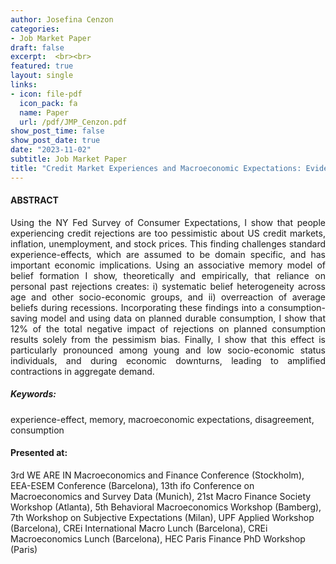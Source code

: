 ```yaml
---
author: Josefina Cenzon
categories: 
- Job Market Paper
draft: false
excerpt:  <br><br>
featured: true
layout: single
links:
- icon: file-pdf
  icon_pack: fa
  name: Paper
  url: /pdf/JMP_Cenzon.pdf
show_post_time: false
show_post_date: true
date: "2023-11-02"
subtitle: Job Market Paper
title: "Credit Market Experiences and Macroeconomic Expectations: Evidence and Theory"
---
```


<!--
- icon: window-maximize
  icon_pack: far
  name: Slides
  url: https://github.com/apreshill/bakeoff
-->

<!-- ##### Short summary -->

#### ABSTRACT

<p style='text-align: justify;'> 
Using the NY Fed Survey of Consumer Expectations, I show that people experiencing credit rejections are too pessimistic about US credit markets, inflation, unemployment, and stock prices. This finding challenges standard experience-effects, which are assumed to be domain specific, and has important economic implications. Using an associative memory model of belief formation I show, theoretically and empirically, that reliance on personal past rejections creates: i) systematic belief heterogeneity across age and other socio-economic groups, and ii) overreaction of average beliefs during recessions. Incorporating these findings into a consumption-saving model and using data on planned durable consumption, I show that 12% of the total negative impact of rejections on planned consumption results solely from the pessimism bias. Finally, I show that this effect is particularly pronounced among young and low socio-economic status individuals, and during economic downturns, leading to amplified contractions in aggregate demand.


</p>

##### _Keywords:_

experience-effect, memory, macroeconomic expectations, disagreement, consumption

<p style='text-align: justify;'> 

#### Presented at: 

3rd WE ARE IN Macroeconomics and Finance Conference (Stockholm), EEA-ESEM Conference (Barcelona), 13th ifo Conference on Macroeconomics and Survey Data (Munich), 21st Macro Finance Society Workshop (Atlanta), 5th Behavioral Macroeconomics Workshop (Bamberg), 7th Workshop on Subjective Expectations (Milan), UPF Applied Workshop (Barcelona), CREi International Macro Lunch (Barcelona), CREi Macroeconomics Lunch (Barcelona), HEC Paris Finance PhD Workshop (Paris)
</p>